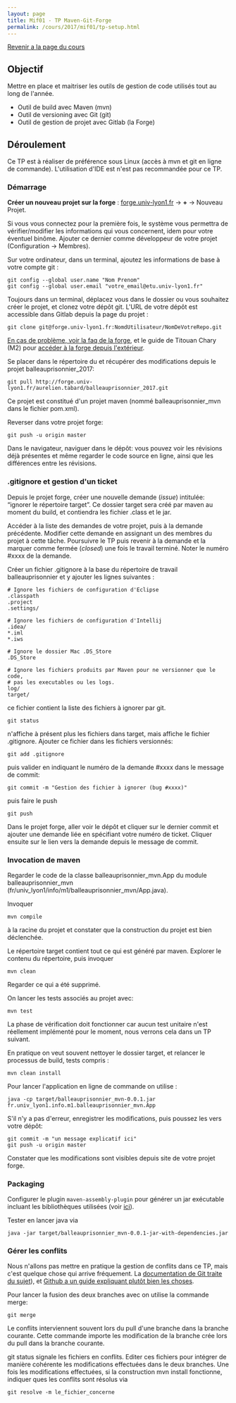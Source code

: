 ```yaml
---
layout: page
title: Mif01 - TP Maven-Git-Forge
permalink: /cours/2017/mif01/tp-setup.html
---
```


[Revenir a la page du cours](.)

## Objectif

Mettre en place et maitriser les outils de gestion de code utilisés tout au long de l'année.

 - Outil de build avec Maven (mvn)
 - Outil de versioning avec Git (git)
 - Outil de gestion de projet avec Gitlab (la Forge)



## Déroulement
Ce TP est à réaliser de préférence sous Linux (accès à mvn et git en ligne de commande).
L'utilisation d'IDE est n'est pas recommandée pour ce TP.


### Démarrage

**Créer un nouveau projet sur la forge** : [forge.univ-lyon1.fr](http://forge.univ-lyon1.fr) → **+** → Nouveau Projet.

Si vous vous connectez pour la première fois, le système vous permettra de vérifier/modifier les informations qui vous concernent, idem pour votre éventuel binôme. Ajouter ce dernier comme développeur de votre projet (Configuration → Membres).

Sur votre ordinateur, dans un terminal, ajoutez les informations de base à votre compte git :

~~~~~~~
git config --global user.name "Nom Prenom"
git config --global user.email "votre_email@etu.univ-lyon1.fr"
~~~~~~~

Toujours dans un terminal, déplacez vous dans le dossier ou vous souhaitez créer le projet, et clonez votre dépôt git. L'URL de votre dépôt est accessible dans Gitlab depuis la page du projet :

~~~~~~~~
git clone git@forge.univ-lyon1.fr:NomdUtilisateur/NomDeVotreRepo.git
~~~~~~~~

[En cas de problème, voir la faq de la forge](https://forge.univ-lyon1.fr/EMMANUEL.COQUERY/forge/wikis/FAQ), et le guide de Titouan Chary (M2) pour [accéder à la forge depuis l'extérieur](https://forge.univ-lyon1.fr/tchary/transparent_forge).

Se placer dans le répertoire du et récupérer des modifications depuis le projet balleauprisonnier_2017:

~~~~~~~~
git pull http://forge.univ-lyon1.fr/aurelien.tabard/balleauprisonnier_2017.git
~~~~~~~~
<!--
puis mettre à jour à la dernière version

~~~~~~~~
git update
~~~~~~~~ -->

Ce projet est constitué d'un projet maven (nommé balleauprisonnier_mvn dans le fichier pom.xml).

Reverser dans votre projet forge:

~~~~~~~~
git push -u origin master
~~~~~~~~

Dans le navigateur, naviguer dans le dépôt: vous pouvez voir les révisions déjà présentes et même regarder le code source en ligne, ainsi que les différences entre les révisions.

### .gitignore et gestion d'un ticket

Depuis le projet forge, créer une nouvelle demande (*issue*) intitulée: “ignorer le répertoire target”. Ce dossier target sera créé par maven au moment du build, et contiendra les fichier .class et le jar.

Accéder à la liste des demandes de votre projet, puis à la demande précédente. Modifier cette demande en assignant un des membres du projet à cette tâche. Poursuivre le TP puis revenir à la demande et la marquer comme fermée (*closed*) une fois le travail terminé. Noter le numéro #xxxx de la demande.

<!-- Dans le répertoire de travail, lancer

~~~~~~~~
hg status
~~~~~~~~

Il y a de nombreux fichiers non gérés sous le répertoire target. -->

Créer un fichier .gitignore à la base du répertoire de travail balleauprisonnier et y ajouter les lignes suivantes :

~~~~~~~~
# Ignore les fichiers de configuration d'Eclipse
.classpath
.project
.settings/

# Ignore les fichiers de configuration d'Intellij
.idea/
*.iml
*.iws

# Ignore le dossier Mac .DS_Store
.DS_Store

# Ignore les fichiers produits par Maven pour ne versionner que le code,
# pas les executables ou les logs.
log/
target/
~~~~~~~~

ce fichier contient la liste des fichiers à ignorer par git.

~~~~~~~~
git status
~~~~~~~~

n'affiche à présent plus les fichiers dans target, mais affiche le fichier .gitignore. Ajouter ce fichier dans les fichiers versionnés:

~~~~~~~~
git add .gitignore
~~~~~~~~

puis valider en indiquant le numéro de la demande #xxxx dans le message de commit:

~~~~~~~~
git commit -m "Gestion des fichier à ignorer (bug #xxxx)"
~~~~~~~~

puis faire le push

~~~~~~~~
git push
~~~~~~~~

Dans le projet forge, aller voir le dépôt et cliquer sur le dernier commit et ajouter une demande liée en spécifiant votre numéro de ticket. Cliquer ensuite sur le lien vers la demande depuis le message de commit.

<!-- Passer le statut de la demande à “closed” en indiquant le numéro de la révision précédé de la lettre r5) ou le hash du commit précédé de commit: dans les notes de mise à jour). -->

### Invocation de maven

Regarder le code de la classe balleauprisonnier_mvn.App du module balleauprisonnier_mvn (fr/univ_lyon1/info/m1/balleauprisonnier_mvn/App.java).

Invoquer

~~~~~~~~
mvn compile
~~~~~~~~

à la racine du projet et constater que la construction du projet est bien déclenchée.

Le répertoire target contient tout ce qui est généré par maven. Explorer le contenu du répertoire, puis invoquer

~~~~~~~~
mvn clean
~~~~~~~~

Regarder ce qui a été supprimé.


<!-- ### Correction de code

Exécuter les tests unitaires:

~~~~~~~~
mvn test
~~~~~~~~

La construction échoue. Pour comprendre quelle est le problème, regarder le fichier bonjour/target/surefire-reports/bonjour.AppTest.txt

Corriger la classe bonjour.App pour générer le bon message et passer le test unitaire. -->

On lancer les tests associés au projet avec:

~~~~~~~~
mvn test
~~~~~~~~

La phase de vérification doit fonctionner car aucun test unitaire n'est réellement implémenté pour le moment, nous verrons cela dans un TP suivant.

En pratique on veut souvent nettoyer le dossier target, et relancer le processus de build, tests compris :

~~~~~~~~
mvn clean install
~~~~~~~~

Pour lancer l'application en ligne de commande on utilise :

~~~~~~~~
java -cp target/balleauprisonnier_mvn-0.0.1.jar fr.univ_lyon1.info.m1.balleauprisonnier_mvn.App
~~~~~~~~

S'il n'y a pas d'erreur, enregistrer les modifications, puis poussez les vers votre dépôt:

~~~~~~~~
git commit -m "un message explicatif ici"
git push -u origin master
~~~~~~~~

Constater que les modifications sont visibles depuis site de votre projet forge.

<!-- > Si git se plaint que vous n'avez pas spécifié de nom d'utlisateur, deux choix:
>
>    Utiliser l'argument -u "mon nom <mon.email@mon.domaine>"  
>    Modifier votre configuration mercurial en ajoutant au fichier ~/.hgrc (doc)

> ~~~~~~~~
>    [ui]
>    username = John Doe <john@example.com>
> ~~~~~~~~ -->


### Packaging

Configurer le plugin `maven-assembly-plugin` pour générer un jar exécutable incluant les bibliothèques utilisées (voir [ici](http://stackoverflow.com/questions/574594/how-can-i-create-an-executable-jar-with-dependencies-using-maven)).

Tester en lancer java via

~~~~~~~~
java -jar target/balleauprisonnier_mvn-0.0.1-jar-with-dependencies.jar
~~~~~~~~


### Gérer les conflits

Nous n'allons pas mettre en pratique la gestion de conflits dans ce TP, mais c'est quelque chose qui arrive fréquement.
La [documentation de Git traite du sujet](https://git-scm.com/book/fr/v2/Les-branches-avec-Git-Branches-et-fusions%C2%A0%3A-les-bases)), et [Github a un guide expliquant plutôt bien les choses](https://help.github.com/articles/resolving-a-merge-conflict-using-the-command-line/).

Pour lancer la fusion des deux branches avec on utilise la commande merge:

~~~~~~~~
git merge
~~~~~~~~

Le conflits interviennent souvent lors du pull d'une branche dans la branche courante.
Cette commande importe les modification de la branche crée lors du pull dans la branche courante.

git status signale les fichiers en conflits. Editer ces fichiers pour intégrer de manière cohérente les modifications effectuées dans le deux branches. Une fois les modifications effectuées, si la construction mvn install fonctionne, indiquer ques les conflits sont résolus via

~~~~~~~~
git resolve -m le_fichier_concerne
~~~~~~~~
